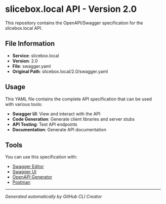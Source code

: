 # slicebox.local API - Version 2.0

This repository contains the OpenAPI/Swagger specification for the slicebox.local API.

## File Information

- **Service**: slicebox.local
- **Version**: 2.0
- **File**: swagger.yaml
- **Original Path**: slicebox.local/2.0/swagger.yaml

## Usage

This YAML file contains the complete API specification that can be used with various tools:

- **Swagger UI**: View and interact with the API
- **Code Generation**: Generate client libraries and server stubs
- **API Testing**: Test API endpoints
- **Documentation**: Generate API documentation

## Tools

You can use this specification with:

- [Swagger Editor](https://editor.swagger.io/)
- [Swagger UI](https://swagger.io/tools/swagger-ui/)
- [OpenAPI Generator](https://openapi-generator.tech/)
- [Postman](https://www.postman.com/)

---

*Generated automatically by GitHub CLI Creator*
